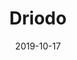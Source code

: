 ---
type: project
date: 2019-10-17
title: Driodo
description: Android application to generate random routes for test-drives tagged by difficulty levels.
github: https://github.com/haxzie/driodo
url: https://github.com/haxzie/driodo
tags:
    - Android
    - Maps
---